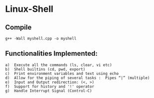 # Linux-Shell


## Compile
  
    g++ -Wall myshell.cpp -o myshell


## Functionalities Implemented:

    a)	Execute all the commands (ls, clear, vi etc) 
    b)	Shell builtins (cd, pwd, export) 
    c)	Print environment variables and text using echo
    d)	Allow for the piping of several tasks :  Pipes “|” (multiple) 
    e) 	Input and Output redirection: (<, >) 
    f)	Support for history and '!' operator 
    g) 	Handle Interrupt Signal (Control-C)
